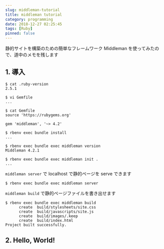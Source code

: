 ```yaml
---
slug: middleman-tutorial
title: middleman tutorial
category: programming
date: 2018-12-27 02:25:45
tags: [Ruby]
pinned: false
---
```


静的サイトを構築のための簡単なフレームワーク Middleman を使ってみたので、道中のメモを残します

## 1. 導入


```
$ cat .ruby-version
2.5.1

$ vi Gemfile
...

$ cat Gemfile
source 'https://rubygems.org'

gem 'middleman', '~> 4.2'

$ rbenv exec bundle install
...

$ rbenv exec bundle exec middleman version
Middleman 4.2.1

$ rbenv exec bundle exec middleman init .
...
```

`middleman server` で localhost で静的ページを serve できます

```
$ rbenv exec bundle exec middleman server
```

`middleman build` で静的ページファイルを書き出せます

```
$ rbenv exec bundle exec middleman build
      create  build/stylesheets/site.css
      create  build/javascripts/site.js
      create  build/images/.keep
      create  build/index.html
Project built successfully.
```

## 2. Hello, World!
